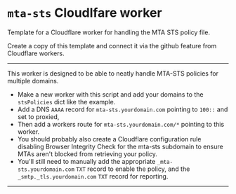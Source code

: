 # `mta-sts` Cloudlfare worker

Template for a Cloudflare worker for handling the MTA STS policy file.

Create a copy of this template and connect it via the github feature from Cloudflare workers.

---

This worker is designed to be able to neatly handle MTA-STS policies for multiple domains.

- Make a new worker with this script and add your domains to the `stsPolicies` dict like the example.
- Add a DNS `AAAA` record for `mta-sts.yourdomain.com` pointing to `100::` and set to proxied,
- Then add a workers route for `mta-sts.yourdomain.com/*` pointing to this worker.
- You should probably also create a Cloudflare configuration rule disabling Browser Integrity Check for the mta-sts subdomain to ensure MTAs aren't blocked from retrieving your policy.
- You'll still need to manually add the appropriate `_mta-sts.yourdomain.com` `TXT` record to enable the policy, and the `_smtp._tls.yourdomain.com` `TXT` record for reporting.

---
